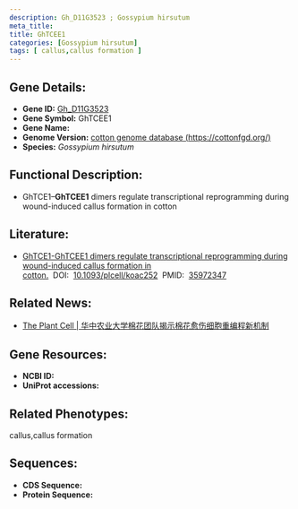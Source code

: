 ```yaml
---
description: Gh_D11G3523 ; Gossypium hirsutum
meta_title:
title: GhTCEE1
categories: [Gossypium hirsutum]
tags: [ callus,callus formation ]
---
```


## Gene Details:
- **Gene ID:**	[Gh_D11G3523]()
- **Gene Symbol:** GhTCEE1
- **Gene Name:** 
- **Genome Version:** [cotton genome database (https://cottonfgd.org/)]()
- **Species:** *Gossypium hirsutum*

## Functional Description:
   - GhTCE1–**GhTCEE1** dimers regulate transcriptional reprogramming during wound-induced callus formation in cotton

## Literature:
   - [GhTCE1-GhTCEE1 dimers regulate transcriptional reprogramming during wound-induced callus formation in cotton.]( https://academic.oup.com/plcell/article/34/11/4554/6668317?login=false)&nbsp;&nbsp;DOI:&nbsp;&nbsp;[10.1093/plcell/koac252](https://academic.oup.com/plcell/article/34/11/4554/6668317?login=false)&nbsp;&nbsp;PMID:&nbsp;&nbsp;[35972347](https://pubmed.ncbi.nlm.nih.gov/35972347/)

## Related News:
   - [The Plant Cell | 华中农业大学棉花团队揭示棉花愈伤细胞重编程新机制](https://mp.weixin.qq.com/s?__biz=Mzg3MDEwNDEyMg==&mid=2247536431&idx=2&sn=c60439c864350444503d45c25ce37df8&chksm=ce90e27af9e76b6cd355cbd01305ec44f0f7dc4545ef94415c351e6743640244858ea4e688ee&scene=27#wechat_redirect)

## Gene Resources:
- **NCBI ID:** [](https://www.ncbi.nlm.nih.gov/gene/?term=)
- **UniProt accessions:** [](https://www.uniprot.org/uniprotkb//entry)

## Related Phenotypes:
callus,callus formation

## Sequences:
- **CDS Sequence:**
- **Protein Sequence:**
